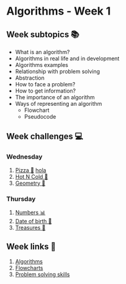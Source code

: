 # Algorithms - Week 1
## Week subtopics 📚

- What is an algorithm?
- Algorithms in real life and in development
- Algorithms examples
- Relationship with problem solving
- Abstraction
- How to face a problem?
- How to get information?
- The importance of an algorithm
- Ways of representing an algorithm
  - Flowchart
  - Pseudocode

## Week challenges 💻
### Wednesday

1. [Pizza 🍕](./challenges/pizza.md)
[hola](./challenges/hot-n-cold.md)
2. [Hot N Cold 🥶](./challenges/hot-n-cold.md)
3. [Geometry 📐](./challenges/geometry.md)

### Thursday

1. [Numbers 📊 ](./challenges/numbers.md)
2. [Date of birth 👧](./challenges/date-of-birth.md)
3. [Treasures 👑](./challenges/treasures.md)

## Week links 🔗

1. [Algorithms](https://www.geeksforgeeks.org/introduction-to-algorithms/)
2. [Flowcharts](https://www.lucidchart.com/pages/es/que-es-un-diagrama-de-flujo)
3. [Problem solving skills](https://www.indeed.com/career-advice/resumes-cover-letters/problem-solving-skills)